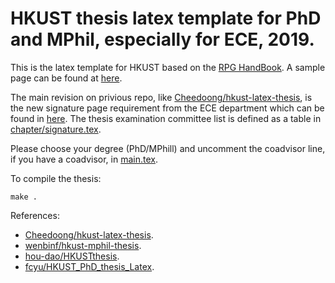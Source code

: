 # HKUST thesis latex template for PhD and MPhil, especially for ECE, 2019.

This is the latex template for HKUST based on the [RPG HandBook](https://rpghandbook.ust.hk/appendices-guidelines-on-thesis-preparation). A sample page can be found at [here](http://pg.ust.hk/guides_n_forms/students/thesis_sample_page_phd.pdf).

The main revision on privious repo, like [Cheedoong/hkust-latex-thesis](https://github.com/Cheedoong/hkust-latex-thesis), is the new signature page requirement from the ECE department which can be found in [here](http://course.ece.ust.hk/pginfo/PG_Info_PDF/thesis_sample_page_PhD.PDF). The thesis examination committee list is defined as a table in [chapter/signature.tex](chapter/signature.tex).


Please choose your degree (PhD/MPhill) and uncomment the coadvisor line, if you have a coadvisor, in [main.tex](main.tex).

To compile the thesis:

    make .


References:
  - [Cheedoong/hkust-latex-thesis](https://github.com/Cheedoong/hkust-latex-thesis).
  - [wenbinf/hkust-mphil-thesis](https://github.com/wenbinf/hkust-mphil-thesis).
  - [hou-dao/HKUSTthesis](https://github.com/hou-dao/HKUSTthesis).
  - [fcyu/HKUST_PhD_thesis_Latex](https://github.com/fcyu/HKUST_PhD_thesis_Latex).
